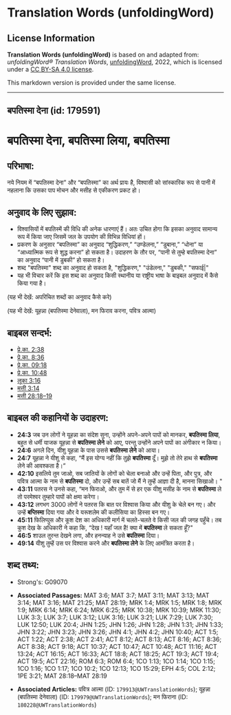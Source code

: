 # Translation Words (unfoldingWord)

## License Information

**Translation Words (unfoldingWord)** is based on and adapted from: _unfoldingWord® Translation Words_, [unfoldingWord](https://unfoldingword.org/utw), 2022, which is licensed under a [CC BY-SA 4.0 license](https://creativecommons.org/licenses/by-sa/4.0/legalcode.en).

This markdown version is provided under the same license.



--------------------------------

## बपतिस्मा देना (id: 179591)

बपतिस्मा देना, बपतिस्मा लिया, बपतिस्मा
======================================

परिभाषा:
--------

नये नियम में “बपतिस्मा देना” और “बपतिस्मा” का अर्थ प्रायः है, विश्वासी को सांस्कारिक रूप से पानी में नहलाना कि उसका पाप मोचन और मसीह से एकीकरण प्रकट हो।

अनुवाद के लिए सुझाव:
--------------------

* विश्वासियों में बपतिस्में की विधि की अनेक धारणाएं हैं। अतः उचित होगा कि इसका अनुवाद सामान्य रूप में किया जाए जिसमें जल के उपयोग की विभिन्न विधियां हों।
* प्रकरण के अनुसार “बपतिस्मा” का अनुवाद “शुद्धिकरण,” “उण्डेलना,” “डुबाना,” “धोना” या “आध्यात्मिक रूप से शुद्ध करना” हो सकता है। उदाहरण के तौर पर, “पानी से तुम्हे बपतिस्मा देना” का अनुवाद “पानी में डुबकी” हो सकता है।
* शब्द "बपतिस्मा" शब्द का अनुवाद हो सकता है, "शुद्धिकरण," "उंडेलना," "डुबकी," "सफाई\|"
* यह भी विचार करें कि इस शब्द का अनुवाद किसी स्थानीय या राष्ट्रीय भाषा के बाइबल अनुवाद में कैसे किया गया है।

(यह भी देखें: अपरिचित शब्दों का अनुवाद कैसे करे)

(यह भी देखें: यूहन्ना (बपतिस्मा देनेवाला), मन फिराव करना, पवित्र आत्मा)

बाइबल सन्दर्भ:
--------------

* [प्रे.का. 2:38](https://ref.ly/Acts2:38)
* [प्रे.का. 8:36](https://ref.ly/Acts8:36)
* [प्रे.का. 09:18](https://ref.ly/Acts9:18)
* [प्रे.का. 10:48](https://ref.ly/Acts10:48)
* [लूका 3:16](https://ref.ly/Luke3:16)
* [मत्ती 3:14](https://ref.ly/Matt3:14)
* [मत्ती 28:18–19](https://ref.ly/Matt28:18-Matt28:19)

बाइबल की कहानियों के उदाहरण:
----------------------------

* **24:3** जब उन लोगों ने यूहन्ना का संदेश सुना, उन्होंने अपने\-अपने पापों को मानकर, **बपतिस्मा लिया**, बहुत से धर्मी याजक यूहन्ना से **बपतिस्मा लेने** को आए, परन्तु उन्होंने अपने पापों का अंगीकार न किया।
* **24:6** अगले दिन, यीशु यूहन्ना के पास उससे **बपतिस्मा लेने** को आया।
* **24:7** यूहन्ना ने यीशु से कहा, “मैं इस योग्य नहीं कि तुझे **बपतिस्मा** दूँ। मुझे तो तेरे हाथ से **बपतिस्मा** लेने की आवश्कता है।”
* **42:10** इसलिये तुम जाओ, सब जातियों के लोगों को चेला बनाओ और उन्हें पिता, और पुत्र, और पवित्र आत्मा के नाम से **बपतिस्मा** दो, और उन्हें सब बातें जो मैं ने तुम्हें आज्ञा दी है, मानना सिखाओ। "
* **43:11** पतरस ने उनसे कहा, “मन फिराओ, और तुम में से हर एक यीशु मसीह के नाम से **बपतिस्मा** ले तो परमेश्वर तुम्हारे पापों को क्षमा करेगा।
* **43:12** लगभग 3000 लोगों ने पतरस कि बात पर विश्वास किया और यीशु के चेले बन गए। और उन्हें **बप्तिस्मा** दिया गया और वे यरूशलेम की कलीसिया का हिस्सा बन गए।
* **45:11** फिलिप्पुस और कूश देश का अधिकारी मार्ग में चलते\-चलते वे किसी जल की जगह पहुँचे। तब कुश देख के अधिकारी ने कहा कि, “देख ! यहाँ जल है! क्या में **बपतिस्मा** ले सकता हूँ?"
* **46:5** शाउल तुरन्त देखने लगा, और हनन्याह ने उसे **बपतिस्मा** दिया।
* **49:14** यीशु तुम्हें उस पर विश्वास करने और **बपतिस्मा लेने** के लिए आमंत्रित करता है।

शब्द तथ्य:
----------

* Strong's: G09070

* **Associated Passages:** MAT 3:6; MAT 3:7; MAT 3:11; MAT 3:13; MAT 3:14; MAT 3:16; MAT 21:25; MAT 28:19; MRK 1:4; MRK 1:5; MRK 1:8; MRK 1:9; MRK 6:14; MRK 6:24; MRK 6:25; MRK 10:38; MRK 10:39; MRK 11:30; LUK 3:3; LUK 3:7; LUK 3:12; LUK 3:16; LUK 3:21; LUK 7:29; LUK 7:30; LUK 12:50; LUK 20:4; JHN 1:25; JHN 1:26; JHN 1:28; JHN 1:31; JHN 1:33; JHN 3:22; JHN 3:23; JHN 3:26; JHN 4:1; JHN 4:2; JHN 10:40; ACT 1:5; ACT 1:22; ACT 2:38; ACT 2:41; ACT 8:12; ACT 8:13; ACT 8:16; ACT 8:36; ACT 8:38; ACT 9:18; ACT 10:37; ACT 10:47; ACT 10:48; ACT 11:16; ACT 13:24; ACT 16:15; ACT 16:33; ACT 18:8; ACT 18:25; ACT 19:3; ACT 19:4; ACT 19:5; ACT 22:16; ROM 6:3; ROM 6:4; 1CO 1:13; 1CO 1:14; 1CO 1:15; 1CO 1:16; 1CO 1:17; 1CO 10:2; 1CO 12:13; 1CO 15:29; EPH 4:5; COL 2:12; 1PE 3:21; MAT 28:18–MAT 28:19
* **Associated Articles:** पवित्र आत्मा (ID: `179913@UWTranslationWords`); यूहन्ना (बपतिस्मा देनेवाला) (ID: `179979@UWTranslationWords`); मन फिराना (ID: `180228@UWTranslationWords`)

